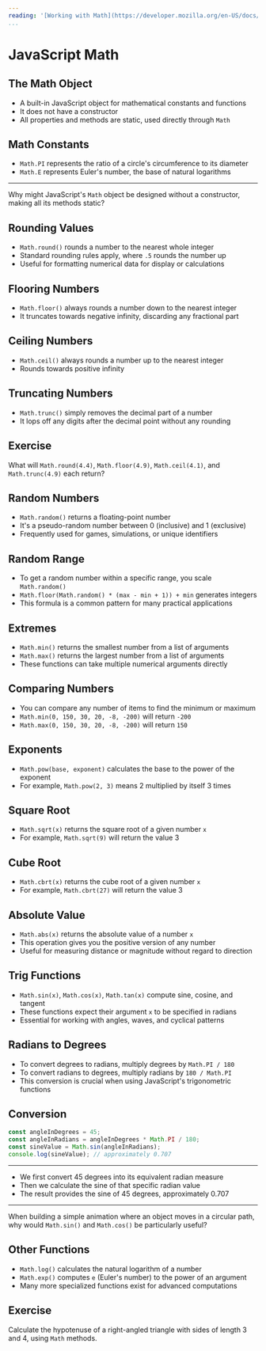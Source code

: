 ```yaml
---
reading: '[Working with Math](https://developer.mozilla.org/en-US/docs/Learn_web_development/Core/Scripting/Math)'
...
```


# JavaScript Math

## The Math Object

- A built-in JavaScript object for mathematical constants and functions
- It does not have a constructor
- All properties and methods are static, used directly through `Math`

## Math Constants

- `Math.PI` represents the ratio of a circle's circumference to its diameter
- `Math.E` represents Euler's number, the base of natural logarithms

---

Why might JavaScript's `Math` object be designed without a constructor, making all its methods static?

## Rounding Values

- `Math.round()` rounds a number to the nearest whole integer
- Standard rounding rules apply, where `.5` rounds the number up
- Useful for formatting numerical data for display or calculations

## Flooring Numbers

- `Math.floor()` always rounds a number down to the nearest integer
- It truncates towards negative infinity, discarding any fractional part

## Ceiling Numbers

- `Math.ceil()` always rounds a number up to the nearest integer
- Rounds towards positive infinity

## Truncating Numbers

- `Math.trunc()` simply removes the decimal part of a number
- It lops off any digits after the decimal point without any rounding

## Exercise

What will `Math.round(4.4)`, `Math.floor(4.9)`, `Math.ceil(4.1)`, and `Math.trunc(4.9)` each return?

## Random Numbers

- `Math.random()` returns a floating-point number
- It's a pseudo-random number between 0 (inclusive) and 1 (exclusive)
- Frequently used for games, simulations, or unique identifiers

## Random Range

- To get a random number within a specific range, you scale `Math.random()`
- `Math.floor(Math.random() * (max - min + 1)) + min` generates integers
- This formula is a common pattern for many practical applications

## Extremes

- `Math.min()` returns the smallest number from a list of arguments
- `Math.max()` returns the largest number from a list of arguments
- These functions can take multiple numerical arguments directly

## Comparing Numbers

- You can compare any number of items to find the minimum or maximum
- `Math.min(0, 150, 30, 20, -8, -200)` will return `-200`
- `Math.max(0, 150, 30, 20, -8, -200)` will return `150`

## Exponents

- `Math.pow(base, exponent)` calculates the base to the power of the exponent
- For example, `Math.pow(2, 3)` means 2 multiplied by itself 3 times

## Square Root

- `Math.sqrt(x)` returns the square root of a given number `x`
- For example, `Math.sqrt(9)` will return the value 3

## Cube Root

- `Math.cbrt(x)` returns the cube root of a given number `x`
- For example, `Math.cbrt(27)` will return the value 3

## Absolute Value

- `Math.abs(x)` returns the absolute value of a number `x`
- This operation gives you the positive version of any number
- Useful for measuring distance or magnitude without regard to direction

## Trig Functions

- `Math.sin(x)`, `Math.cos(x)`, `Math.tan(x)` compute sine, cosine, and tangent
- These functions expect their argument `x` to be specified in radians
- Essential for working with angles, waves, and cyclical patterns

## Radians to Degrees

- To convert degrees to radians, multiply degrees by `Math.PI / 180`
- To convert radians to degrees, multiply radians by `180 / Math.PI`
- This conversion is crucial when using JavaScript's trigonometric functions

## Conversion

```javascript
const angleInDegrees = 45;
const angleInRadians = angleInDegrees * Math.PI / 180;
const sineValue = Math.sin(angleInRadians);
console.log(sineValue); // approximately 0.707
```

---

- We first convert 45 degrees into its equivalent radian measure
- Then we calculate the sine of that specific radian value
- The result provides the sine of 45 degrees, approximately 0.707

---

When building a simple animation where an object moves in a circular path, why would `Math.sin()` and `Math.cos()` be particularly useful?

## Other Functions

- `Math.log()` calculates the natural logarithm of a number
- `Math.exp()` computes `e` (Euler's number) to the power of an argument
- Many more specialized functions exist for advanced computations

## Exercise

Calculate the hypotenuse of a right-angled triangle with sides of length 3 and 4, using `Math` methods.
